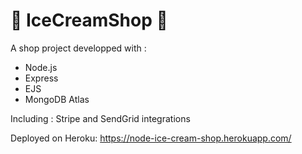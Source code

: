 # :shaved_ice: IceCreamShop :ice_cream:

A shop project developped with :
- Node.js
- Express
- EJS
- MongoDB Atlas

Including : Stripe and SendGrid integrations

Deployed on Heroku:
https://node-ice-cream-shop.herokuapp.com/
